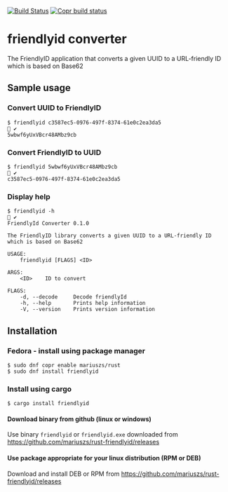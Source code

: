 [![Build Status](https://travis-ci.com/mariuszs/rust-friendlyid.svg?branch=master)](https://travis-ci.com/mariuszs/rust-friendlyid)
[![Copr build status](https://copr.fedorainfracloud.org/coprs/mariuszs/rust/package/friendlyid/status_image/last_build.png)](https://copr.fedorainfracloud.org/coprs/mariuszs/rust/package/friendlyid/)

# friendlyid converter
The FriendlyID application that converts a given UUID to a URL-friendly ID which is based on Base62


## Sample usage

### Convert UUID to FriendlyID
    $ friendlyid c3587ec5-0976-497f-8374-61e0c2ea3da5                                                                                                      ✔ 
    5wbwf6yUxVBcr48AMbz9cb
  
### Convert FriendlyID to UUID

    $ friendlyid 5wbwf6yUxVBcr48AMbz9cb                                                                                                                    ✔ 
    c3587ec5-0976-497f-8374-61e0c2ea3da5

### Display help

    $ friendlyid -h                                                                                                                                        ✔ 
    FriendlyId Converter 0.1.0
    
    The FriendlyID library converts a given UUID to a URL-friendly ID which is based on Base62

    USAGE:
        friendlyid [FLAGS] <ID>

    ARGS:
        <ID>    ID to convert

    FLAGS:
        -d, --decode     Decode friendlyId
        -h, --help       Prints help information
        -V, --version    Prints version information

## Installation

### Fedora - install using package manager

    $ sudo dnf copr enable mariuszs/rust
    $ sudo dnf install friendlyid 

### Install using cargo

    $ cargo install friendlyid 
    
#### Download binary from github (linux or windows)   

Use binary `friendlyid` or `friendlyid.exe` downloaded from https://github.com/mariuszs/rust-friendlyid/releases

#### Use package appropriate for your linux distribution (RPM or DEB)

Download and install DEB or RPM from https://github.com/mariuszs/rust-friendlyid/releases
   
    
    
